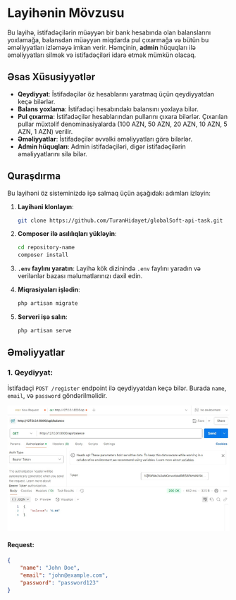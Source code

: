 # Layihənin Mövzusu

Bu layihə, istifadəçilərin müəyyən bir bank hesabında olan balanslarını yoxlamağa, balansdan müəyyən miqdarda pul çıxarmağa və bütün bu əməliyyatları izləməyə imkan verir. Həmçinin, **admin** hüquqları ilə əməliyyatları silmək və istifadəçiləri idarə etmək mümkün olacaq.

## Əsas Xüsusiyyətlər

- **Qeydiyyat**: İstifadəçilər öz hesablarını yaratmaq üçün qeydiyyatdan keçə bilərlər.
- **Balans yoxlama**: İstifadəçi hesabındakı balansını yoxlaya bilər.
- **Pul çıxarma**: İstifadəçilər hesablarından pullarını çıxara bilərlər. Çıxarılan pullar müxtəlif denominasiyalarda (100 AZN, 50 AZN, 20 AZN, 10 AZN, 5 AZN, 1 AZN) verilir.
- **Əməliyyatlar**: İstifadəçilər əvvəlki əməliyyatları görə bilərlər.
- **Admin hüquqları**: Admin istifadəçiləri, digər istifadəçilərin əməliyyatlarını silə bilər.
  
## Quraşdırma

Bu layihəni öz sisteminizdə işə salmaq üçün aşağıdakı adımları izləyin:

1. **Layihəni klonlayın**:
    ```bash
    git clone https://github.com/TuranHidayet/globalSoft-api-task.git
    ```

2. **Composer ilə asılılıqları yükləyin**:
    ```bash
    cd repository-name
    composer install
    ```

3. **`.env` faylını yaratın**:
    Layihə kök dizinində `.env` faylını yaradın və verilənlər bazası məlumatlarınızı daxil edin.

4. **Miqrasiyaları işlədin**:
    ```bash
    php artisan migrate
    ```

5. **Serveri işə salın**:
    ```bash
    php artisan serve
    ```

## Əməliyyatlar

### 1. **Qeydiyyat**:

İstifadəçi `POST /register` endpoint ilə qeydiyyatdan keçə bilər. Burada `name`, `email`, və `password` göndərilməlidir.

![Balance Check Image](https://raw.githubusercontent.com/TuranHidayet/globalSoft-api-task/166fb14c45dbac4ab50eca4d9b4fbd27410a1b0d/getBalance0.jpeg)


#### Request:
```json
{
    "name": "John Doe",
    "email": "john@example.com",
    "password": "password123"
}


